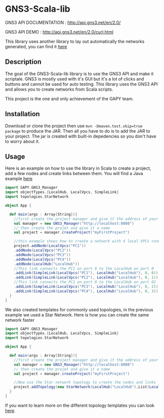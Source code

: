 # GNS3-Scala-lib

GNS3 API DOCUMENTATION : http://api.gns3.net/en/2.0/

GNS3 API DEMO : http://api.gns3.net/en/2.0/curl.html

This library uses another library to lay out automatically the networks generated, you can find it [here](https://github.com/rsimon/scala-force-layout) 

## Description

The goal of the GNS3-Scala-lib library is to use the GNS3 API and make it scriptale. GNS3 is mostly used with it's GUI but it's a lot of clicks and buttons and cannot be used for auto testing. This library uses the GNS3 API and allows you to create networks from Scala scripts.

This project is the one and only achievement of the GAPY team.

## Installation

Download or clone the project then use `mvn -Dmaven.test.skip=true package` to produce the JAR. Then all you have to do is to add the JAR to your project. The jar is created with built-in depedencies so you don't have to worry about it.

## Usage

Here is an example on how to use the library in Scala to create a project, add a few nodes and create links between them.
You will find a Java example [here](https://github.com/PierreMear/GNS3-Scala-lib/blob/master/java-example.md)

```scala
import GAPY.GNS3_Manager
import objectTypes.{LocalHub, LocalVpcs, SimpleLink}
import topologies.StarNetwork

object App {

  def main(args : Array[String]){
    //first create the project manager and give it the address of your GNS3 server
    val manager = new GNS3_Manager("http://localhost:8080")
    // then create the projet and give it a name
    val project = manager.createProject("myFirstProject")

    //this example shows how to create a network with 4 local VPCs connected to a local hub
    project.addNode(LocalVpcs("PC1"))
    .addNode(LocalVpcs("PC2"))
    .addNode(LocalVpcs("PC3"))
    .addNode(LocalVpcs("PC4"))
    .addNode(LocalHub("LocalHub"))
    //This link connects the PC1 on port 0 to the LocalHub on port 0
    .addLink(SimpleLink(LocalVpcs("PC1"), LocalHub("LocalHub"), 0, 0))
    .addLink(SimpleLink(LocalVpcs("PC2"), LocalHub("LocalHub"), 0, 1))
    //This link connects the PC1 on port 0 to the LocalHub on port 02
    .addLink(SimpleLink(LocalVpcs("PC3"), LocalHub("LocalHub"), 0, 2))
    .addLink(SimpleLink(LocalVpcs("PC4"), LocalHub("LocalHub"), 0, 3))
  }
}
```

We also created templates for commonly used topologies, in the previous example we used a Star Network. Here is how you can create the same network faster

```scala
import GAPY.GNS3_Manager
import objectTypes.{LocalHub, LocalVpcs, SimpleLink}
import topologies.StarNetwork

object App {

  def main(args : Array[String]){
    //first create the project manager and give it the address of your GNS3 server
    val manager = new GNS3_Manager("http://localhost:8080")
    // then create the projet and give it a name
    val project = manager.createProject("myFirstProject")

    //Now use the Star network topology to create the nodes and links
    project.addTopology(new StarNetwork(LocalHub("LocalHub"),List(LocalVpcs("PC1"),LocalVpcs("PC2"),LocalVpcs("PC3"),LocalVpcs("PC4"))))
  }
}
```

If you want to learn more on the different topology templates you can look [here](https://github.com/PierreMear/GNS3-Scala-lib/blob/master/topologies-scala.md).
